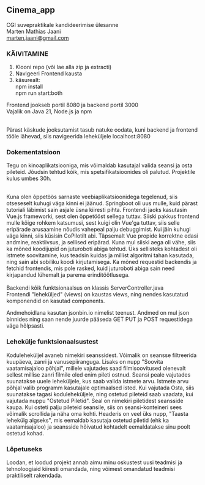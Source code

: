 ## Cinema_app
CGI suvepraktikale kandideerimise ülesanne <br>
Marten Mathias Jaani <br>
marten.jaani@gmail.com

### KÄIVITAMINE

1. Klooni repo (või lae alla zip ja extracti)
2. Navigeeri Frontend kausta
3. käsurealt: <br>
  npm install <br>
  npm run start:both <br>

Frontend jookseb portil 8080 ja backend portil 3000 <br>
Vajalik on Java 21, Node.js ja npm <br> <br>

Pärast käskude jooksutamist tasub natuke oodata, kuni backend ja frontend tööle lähevad, siis navigeerida leheküljele localhost:8080

### Dokementatsioon

Tegu on kinoaplikatsiooniga, mis võimaldab kasutajal valida seansi ja osta pileteid. Jõudsin tehtud kõik, mis spetsifikatsioonides oli palutud. Projektile kulus umbes 30h.<br><br>

Kuna olen õppetöös sarnaste veebiaplikatsioonidega tegelenud, siis otseseselt kuhugi väga kinni ei jäänud. Springboot oli uus mulle, kuid pärast tutoriali läbimist sain asjale üsna kiiresti pihta. Frontendi jaoks kasutasin Vue.js frameworki, sest olen õppetööst sellega tuttav. Siiski pakkus frontend mulle kõige rohkem katsumusi, sest kuigi olin Vue'ga tuttav, siis selle eripärade arusaamine nõudis vahepeal palju debuggimist. Kui jäin kuhugi väga kinni, siis küsisin CoPilotilt abi. Täpsemalt Vue propide korrektne edasi andmine, reaktiivsus, ja sellised eripärad. Kuna mul siiski aega oli vähe, siis ka mõned koodijupid on juturoboti abiga tehtud. Üks sellisteks kohtadest oli istmete soovitamine, kus teadsin kuidas ja millist algoritmi tahan kasutada, ning sain abi sobiliku koodi kirjutamisega. Ka mõned requestid backendis ja fetchid frontendis, mis pole rasked, kuid juturoboti abiga sain need kirjapandud lühemalt ja parema erinditöötlusega. <br>
<br>
Backendi kõik funktsionaalsus on klassis ServerController.java<br>
Frontendi "leheküljed" (views) on kaustas views, ning nendes kasutatud komponendid on kasutad components.<br>

Andmehoidlana kasutan jsonbin.io nimelist teenust. Andmed on mul json binnides ning saan nende juurde pääseda GET PUT ja POST requestidega väga hõlpsasti.

### Lehekülje funktsionaalsustest

Koduleheküljel avaneb nimekiri seanssidest. Võimalik on seansse filtreerida kuupäeva, zanri ja vanusepiiranguga. Lisaks on nupp "Soovita vaatamisajaloo põhjal", millele vajutades saad filmisoovitused olenevalt sellest millise zanri filmile oled enim pileti ostnud. Seansi peale vajutades suunatakse uuele leheküljele, kus saab valida istmete arvu. Istmete arvu põhjal valib programm kasutajale optimaalsed isted. Kui vajutada Osta, siis suunatakse tagasi koduleheküljele, ning ostetud pileteid saab vaadata, kui vajutada nuppu "Ostetud Piletid". Seal on nimekiri piletidest seansside kaupa. Kui osteti palju pileteid seansile, siis on seansi-konteineri sees võimalik scrollida ja näha oma kohti. Headeris on veel üks nupp, "Taasta lehekülg algseks", mis eemaldab kasutaja ostetud piletid (ehk ka vaatamisajaloo) ja seansside hõivatud kohtadelt eemaldatakse sinu poolt ostetud kohad.

### Lõpetuseks

Loodan, et loodud projekt annab aimu minu oskustest uusi teadmisi ja tehnoloogiaid kiiresti omandada, ning võimest omandatud teadmisi praktiliselt rakendada. 
